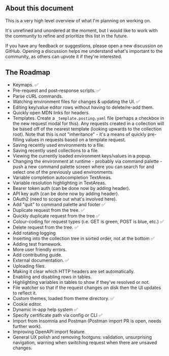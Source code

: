 ## About this document

This is a very high level overview of what I'm planning on working on.

It's unrefined and unordered at the moment, but I would like to work with the community to refine and prioritize this list in the future.

If you have any feedback or suggestions, please open a new discussion on GitHub. Opening a discussion helps me understand what's important to the community, as others can upvote it if they're interested.

## The Roadmap

- Keymaps. ✅
- Pre-request and post-response scripts. ✅
- Parse cURL commands.
- Watching environment files for changes & updating the UI. ✅
- Editing key/value editor rows without having to delete/re-add them.
- Quickly open MDN links for headers.
- Templates. Create a `_template.posting.yaml` file (perhaps a checkbox in the new request modal for this). Any requests created in a collection will be based off of the nearest template (looking upwards to the collection root). Note that this is not "inheritance" - it's a means of quickly pre-filling values in requests based on a template request.
- Saving recently used environments to a file.
- Saving recently used collections to a file.
- Viewing the currently loaded environment keys/values in a popup.
- Changing the environment at runtime - probably via command palette - push a new command palette screen where you can search for and select one of the previously used environments.
- Variable completion autocompletion TextAreas.
- Variable resolution highlighting in TextAreas.
- Bearer token auth (can be done now by adding header).
- API key auth (can be done now by adding header).
- OAuth2 (need to scope out what's involved here).
- Add "quit" to command palette and footer ✅
- Duplicate request from the tree. ✅
- Quickly duplicate request from the tree ✅
- Colour-coding for request types (i.e. GET is green, POST is blue, etc.) ✅
- Delete request from the tree. ✅
- Add rotating logging
- Inserting into the collection tree in sorted order, not at the bottom ✅
- Adding test framework.
- More user friendly errors.
- Add contributing guide.  
- External documentation. ✅
- Uploading files.
- Making it clear which HTTP headers are set automatically.  
- Enabling and disabling rows in tables.
- Highlighting variables in tables to show if they've resolved or not.  
- File watcher so that if the request changes on disk then the UI updates to reflect it.
- Custom themes, loaded from theme directory. ✅
- Cookie editor.
- Dynamic in-app help system ✅
- Specify certificate path via config or CLI ✅
- Import from Insomnia and Postman (Postman import PR is open, needs further work).
- Improving OpenAPI import feature.
- General UX polish and removing footguns: validation, unsurprising navigation, warning when switching request when there are unsaved changes.